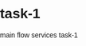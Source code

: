 # task-1
main flow services task-1
<!DOCTYPE html>
<html lang="en">

<head>
    <meta charset="UTF-8">
    <meta name="viewport" content="width=device-width, initial-scale=1.0">
    <title>Landing Page</title>
    <style>
        body {
            font-family: Arial, sans-serif;
            margin: 0;
            padding: 0;
            box-sizing: border-box;
        }

        header {
            background-color: #460000;
            color: white;
            text-align: center;
            padding: 1rem 0;
        }

        nav {
            background-color: #2b0101;
            text-align: center;
            padding: 0.5rem 0;
        }

        nav a {
            color: white;
            text-decoration: none;
            margin: 0 15px;
        }

        .content {
            padding: 2rem;
            text-align: center;
        }

        footer {
            background-color: #460000;
            color: white;
            text-align: center;
            padding: 1rem 0;
            position: fixed;
            bottom: 0;
            width: 100%;
        }

        @media (max-width: 768px) {
            nav {
                display: flex;
                flex-direction: column;
                align-items: center;
            }

            nav a {
                margin: 10px 0;
            }
        }
    </style>
</head>

<body>
    <header>
        <h1>Landing Page</h1>
		<h2>Welcome to our Simple Landing page</h2>
		<p>take quizzes below and check your Knowledge:)</p>
    </header>
    <nav>
        <a href="https://docs.google.com/forms/d/e/1FAIpQLSfXJR4ACmVha7lQWuUAsOUcvtsDTsrSHb0vZ7X6wywXx61f7g/viewform?usp=sf_link">Math Quiz</a>
        <a href="https://forms.gle/pziLDg39cgNjCsZ27">Technology Quiz</a>
        <a href="https://forms.gle/VQe85a27mzs2yz6B9">General Knowledge Quiz</a>
    </nav>
    <div class="content">
        
        <p>This is a landing page created using HTML and CSS. It is responsive and works well on both desktop and mobile devices.</p>
    </div>
    <footer>
        <p>This page is created by Sahasra Aljapur to complete the task(1) given by Main Flow Services and Technologies.</p>
    </footer>
</body>

</html>

